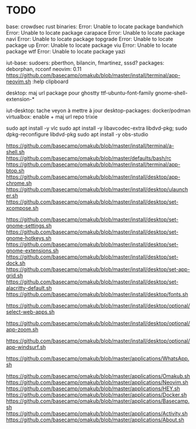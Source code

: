 # TODO

base:
  crowdsec
  rust binaries:
    Error: Unable to locate package bandwhich
    Error: Unable to locate package carapace
    Error: Unable to locate package navi
    Error: Unable to locate package topgrade
    Error: Unable to locate package up
    Error: Unable to locate package viu
    Error: Unable to locate package wtf
    Error: Unable to locate package yazi

iut-base:
  sudoers: pberthon, bilancin, fmartinez, sssd?
  packages: deborphan, rcconf
  neovim:
    0.11
    <https://github.com/basecamp/omakub/blob/master/install/terminal/app-neovim.sh>
    :help clipboard

desktop:
  maj url package pour ghostty
  ttf-ubuntu-font-family
  gnome-shell-extension-*

iut-desktop:
  tache veyon à mettre à jour
  desktop-packages: docker/podman
                  virtualbox: enable + maj url repo trixie

sudo apt install -y vlc
sudo apt install -y libavcodec-extra libdvd-pkg; sudo dpkg-reconfigure libdvd-pkg
sudo apt install -y obs-studio

<https://github.com/basecamp/omakub/blob/master/install/terminal/a-shell.sh>
<https://github.com/basecamp/omakub/blob/master/defaults/bash/rc>
<https://github.com/basecamp/omakub/blob/master/install/terminal/app-btop.sh>
<https://github.com/basecamp/omakub/blob/master/install/desktop/app-chrome.sh>
<https://github.com/basecamp/omakub/blob/master/install/desktop/ulauncher.sh>
<https://github.com/basecamp/omakub/blob/master/install/desktop/set-xcompose.sh>

<https://github.com/basecamp/omakub/blob/master/install/desktop/set-gnome-settings.sh>
<https://github.com/basecamp/omakub/blob/master/install/desktop/set-gnome-hotkeys.sh>
<https://github.com/basecamp/omakub/blob/master/install/desktop/set-gnome-extensions.sh>
<https://github.com/basecamp/omakub/blob/master/install/desktop/set-dock.sh>
<https://github.com/basecamp/omakub/blob/master/install/desktop/set-app-grid.sh>
<https://github.com/basecamp/omakub/blob/master/install/desktop/set-alacritty-default.sh>
<https://github.com/basecamp/omakub/blob/master/install/desktop/fonts.sh>

<https://github.com/basecamp/omakub/blob/master/install/desktop/optional/select-web-apps.sh>

<https://github.com/basecamp/omakub/blob/master/install/desktop/optional/app-zoom.sh>

<https://github.com/basecamp/omakub/blob/master/install/desktop/optional/app-windsurf.sh>

<https://github.com/basecamp/omakub/blob/master/applications/WhatsApp.sh>

<https://github.com/basecamp/omakub/blob/master/applications/Omakub.sh>
<https://github.com/basecamp/omakub/blob/master/applications/Neovim.sh>
<https://github.com/basecamp/omakub/blob/master/applications/HEY.sh>
<https://github.com/basecamp/omakub/blob/master/applications/Docker.sh>
<https://github.com/basecamp/omakub/blob/master/applications/Basecamp.sh>
<https://github.com/basecamp/omakub/blob/master/applications/Activity.sh>
<https://github.com/basecamp/omakub/blob/master/applications/About.sh>
